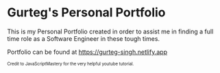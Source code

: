 # Gurteg's Personal Portfolio

This is my Personal Portfolio created in order to assist me in finding a full time role as a Software Engineer in these tough times. 

Portfolio can be found at https://gurteg-singh.netlify.app








<sub><sup> Credit to JavaScriptMastery for the very helpful youtube tutorial. </sup></sub>
